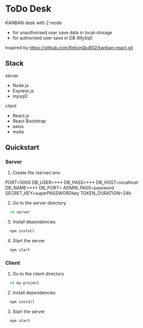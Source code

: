 # ToDo Desk

KANBAN desk with 2 mode
 - for unauthorised user save data in local-storage
 - for authorised user save in DB (MySql)

Inspired by https://github.com/KelvinQiu802/kanban-react.git

## Stack

server
- Node.js
- Express.js
- mysql2

client
- React.js
- React Bootstrap
- axios
- mobx

## Quickstart

### Server
1. Create file /server/.env

PORT=5000
DB_USER=***
DB_PASS=***
DB_HOST=localhost
DB_NAME=***
DB_PORT=
ADMIN_PASS=password
SECRET_KEY=superPASSWORDkey
TOKEN_DURATION=24h

2. Go to the server directory
```bash
  cd server
```
3. Install dependencies
```bash
  npm install
```
4. Start the server
```bash
  npm start
```

### Client
1. Go to the client directory
```bash
  cd my-project
```
2. Install dependencies
```bash
  npm install
```
3. Start the server
```bash
  npm start
```
